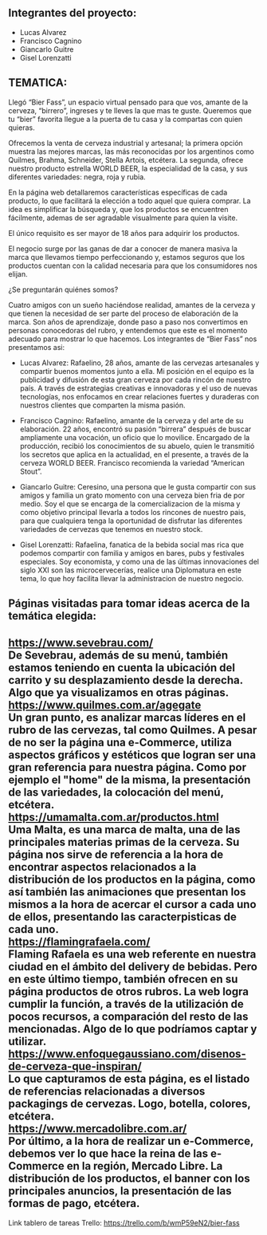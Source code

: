 
Integrantes del proyecto:
-------------------------

* Lucas Alvarez
* Francisco Cagnino
* Giancarlo Guitre
* Gisel Lorenzatti

TEMATICA:
---------

Llegó “Bier Fass”, un espacio virtual pensado para que vos, amante de la cerveza, “birrero”, ingreses y te lleves la que mas te guste. Queremos que tu “bier” favorita llegue a la puerta de tu casa y la compartas con quien quieras.

Ofrecemos la venta de cerveza industrial y artesanal; la primera opción muestra las mejores marcas, las más reconocidas por los argentinos como Quilmes, Brahma, Schneider, Stella Artois, etcétera.
La segunda, ofrece nuestro producto estrella WORLD BEER, la especialidad de la casa, y sus diferentes variedades: negra, roja y rubia.

En la página web detallaremos características específicas de cada producto, lo que facilitará la elección a todo aquel que quiera comprar.
La idea es simplificar la búsqueda y, que los productos se encuentren fácilmente, ademas de ser agradable visualmente para quien la visite.

El único requisito es ser mayor de 18 años para adquirir los productos.

El negocio surge por las ganas de dar a conocer de manera masiva la marca que llevamos tiempo perfeccionando y, estamos seguros que los productos cuentan con la calidad necesaria para que los consumidores nos elijan.

¿Se preguntarán quiénes somos?

Cuatro amigos con un sueño haciéndose realidad, amantes de la cerveza y que tienen la necesidad de ser parte del proceso de elaboración de la marca. 
Son años de aprendizaje, donde paso a paso nos convertimos en personas conocedoras del rubro, y entendemos que este es el momento adecuado para mostrar lo que hacemos. 
Los integrantes de “Bier Fass” nos presentamos asi:

* Lucas Alvarez: Rafaelino, 28 años, amante de las cervezas artesanales y compartir buenos momentos junto a ella. Mi posición en el equipo es la publicidad y difusión de esta gran cerveza por cada rincón de nuestro país. A través de estrategias creativas e innovadoras y el uso de nuevas tecnologías, nos enfocamos en crear relaciones fuertes y duraderas con nuestros clientes que comparten la misma pasión.

* Francisco Cagnino: Rafaelino, amante de la cerveza y del arte de su elaboración. 22 años, encontró su pasión “birrera” después de buscar ampliamente una vocación, un oficio que lo movilice. 
Encargado de la producción, recibió los conocimientos de su abuelo, quien le transmitió los secretos que aplica en la actualidad, en el presente, a través de la cerveza WORLD BEER. Francisco recomienda la variedad “American Stout”.

* Giancarlo Guitre: Ceresino, una persona que le gusta compartir con sus amigos y familia un grato momento con una cerveza bien fria de por medio.
Soy el que se encarga de la comercializacion de la misma y como objetivo principal llevarla a todos los rincones de nuestro pais, para que cualquiera tenga la oportunidad de disfrutar las diferentes variedades de cervezas que tenemos en nuestro stock. 

* Gisel Lorenzatti: Rafaelina, fanatica de la bebida social mas rica que podemos compartir con familia y amigos en bares, pubs y festivales especiales. 
Soy economista, y como una de las últimas innovaciones del siglo XXI son las microcervecerías, realice una Diplomatura en este tema, lo que hoy facilita llevar la administracion de nuestro negocio.


Páginas visitadas para tomar ideas acerca de la temática elegida:
-----------------------------------------------------------------

https://www.sevebrau.com/  
De Sevebrau, además de su menú, también estamos teniendo en cuenta la ubicación del carrito y su desplazamiento desde la derecha. Algo que ya visualizamos en otras páginas.  
https://www.quilmes.com.ar/agegate  
Un gran punto, es analizar marcas líderes en el rubro de las cervezas, tal como Quilmes. A pesar de no ser la página una e-Commerce, utiliza aspectos gráficos y estéticos que logran ser una gran referencia para nuestra página. Como por ejemplo el "home" de la misma, la presentación de las variedades, la colocación del menú, etcétera.  
https://umamalta.com.ar/productos.html      
Uma Malta, es una marca de malta, una de las principales materias primas de la cerveza. Su página nos sirve de referencia a la hora de encontrar aspectos relacionados a la distribución de los productos en la página, como así también las animaciones que presentan los mismos a la hora de acercar el cursor a cada uno de ellos, presentando las caracterpisticas de cada uno.  
https://flamingrafaela.com/  
Flaming Rafaela es una web referente en nuestra ciudad en el ámbito del delivery de bebidas. Pero en este último tiempo, también ofrecen en su página productos de otros rubros. La web logra cumplir la función, a través de la utilización de pocos recursos, a comparación del resto de las mencionadas. Algo de lo que podríamos captar y utilizar.  
https://www.enfoquegaussiano.com/disenos-de-cerveza-que-inspiran/  
Lo que capturamos de esta página, es el listado de referencias relacionadas a diversos packagings de cervezas. Logo, botella, colores, etcétera.   
https://www.mercadolibre.com.ar/  
Por último, a la hora de realizar un e-Commerce, debemos ver lo que hace la reina de las e-Commerce en la región, Mercado Libre. La distribución de los productos, el banner con los principales anuncios, la presentación de las formas de pago, etcétera.  
---

Link tablero de tareas Trello: https://trello.com/b/wmP59eN2/bier-fass
